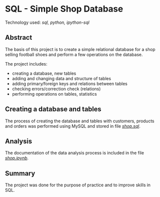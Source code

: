 # SQL - Simple Shop Database

Technology used: *sql, python, ipython-sql*

## Abstract

The basis of this project is to create a simple relational database for a shop selling football shoes and perform a few operations on the database.


The project includes:
- creating a database, new tables
- adding and changing data and structure of tables
- adding primary/foreign keys and relations between tables
- checking errors/correction check (relations)
- performing operations on tables, statistics


## Creating a database and tables

The process of creating the database and tables with customers, products and orders was performed using MySQL and stored in file [*shop.sql*](https://github.com/lucjankonopka/sql_shop_database/blob/main/shop.sql).

## Analysis

The documentation of the data analysis process is included in the file [*shop.ipynb*](https://github.com/lucjankonopka/sql_shop_database/blob/main/shop.ipynb).

## Summary

The project was done for the purpose of practice and to improve skills in SQL.
